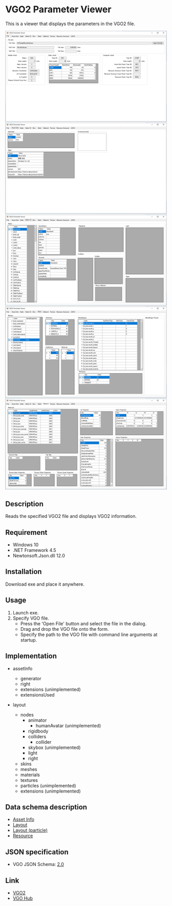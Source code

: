 # VGO2 Parameter Viewer

This is a viewer that displays the parameters in the VGO2 file.

![image1](https://github.com/izayoijiichan/vgo2.parameter.viewer/blob/master/images/screenshot_1.png)
![image2](https://github.com/izayoijiichan/vgo2.parameter.viewer/blob/master/images/screenshot_2.png)
![image3](https://github.com/izayoijiichan/vgo2.parameter.viewer/blob/master/images/screenshot_3.png)
![image4](https://github.com/izayoijiichan/vgo2.parameter.viewer/blob/master/images/screenshot_4.png)
![image5](https://github.com/izayoijiichan/vgo2.parameter.viewer/blob/master/images/screenshot_5.png)

## Description

Reads the specified VGO2 file and displays VGO2 information.

## Requirement

- Windows 10
- .NET Framework 4.5
- Newtonsoft.Json.dll 12.0

## Installation

Download exe and place it anywhere.

## Usage

1. Launch exe.
2. Specify VGO file.
    - Press the 'Open File' button and select the file in the dialog.
    - Drag and drop the VGO file onto the form.
    - Specify the path to the VGO file with command line arguments at startup.

## Implementation

- assetInfo
  - generator
  - right
  - extensions (unimplemented)
  - extensionsUsed

- layout
  - nodes
    - animator
      - humanAvatar (unimplemented)
    - rigidbody
    - colliders
      - collider
    - skybox (unimplemented)
    - light
    - right
  - skins
  - meshes
  - materials
  - textures
  - particles (unimplemented)
  - extensions (unimplemented)

## Data schema description

- [Asset Info](https://github.com/izayoijiichan/VGO2/blob/master/Documentation~/VGO/instructions/schema.assetInfo.json.md)
- [Layout](https://github.com/izayoijiichan/VGO2/blob/master/Documentation~/VGO/instructions/schema.layout.json.md)
- [Layout (particle)](https://github.com/izayoijiichan/VGO2/blob/master/Documentation~/VGO/instructions/schema.layout.particle.json.md)
- [Resource](https://github.com/izayoijiichan/VGO2/blob/master/Documentation~/VGO/instructions/schema.resource.json.md)

## JSON specification

- VGO JSON Schema: [2.0](https://github.com/izayoijiichan/VGO2/tree/master/Documentation~/VGO/specification/2.0/schema)

## Link
- [VGO2](https://github.com/izayoijiichan/VGO2)
- [VGO Hub](https://vgohub.azurewebsites.net)
